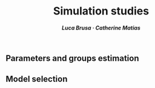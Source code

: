 <h1 align="center">Simulation studies</h1>
<p align="center"> <span style="font-size: 14px;"><em><strong>Luca Brusa &middot; Catherine Matias</strong></em></span> </p>
<br>

<h2>Parameters and groups estimation</h2>





<h2>Model selection</h2>
